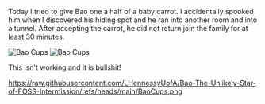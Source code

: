 Today I tried to give Bao one a half of a baby carrot. I accidentally spooked him when I discovered his hiding spot and he ran into another room and into a tunnel. After accepting the carrot, he did not return join the family for at least 30 minutes.


![Bao Cups](https://raw.githubusercontent.com/LHennessyUofA/Bao-The-Unlikely-Star-of-FOSS-Intermission/refs/heads/main/BaoCups.png)
![Bao Cups](Bao-The-Unlikely-Star-of-FOSS-Intermission/BaoCups.png)

This isn't working and it is bullshit!

https://raw.githubusercontent.com/LHennessyUofA/Bao-The-Unlikely-Star-of-FOSS-Intermission/refs/heads/main/BaoCups.png
